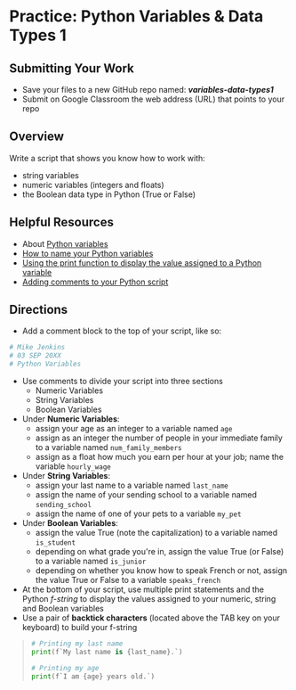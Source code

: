 ﻿# Practice: Python Variables & Data Types 1

## Submitting Your Work
 - Save your files to a new GitHub repo named: ***variables-data-types1***
 - Submit on Google Classroom the web address (URL) that points to your repo 

## Overview

Write a script that shows you know how to work with:
 - string variables
 - numeric variables (integers and floats)
 - the Boolean data type in Python (True or False)

## Helpful Resources

 - About [Python variables](https://www.w3schools.com/python/python_variables.asp)
 - [How to name your Python variables](https://www.w3schools.com/python/python_variables_names.asp)
 - [Using the print function to display the value assigned to a Python variable](https://www.w3schools.com/python/python_variables_output.asp)
 - [Adding comments to your Python script](https://www.w3schools.com/python/python_comments.asp)
 
## Directions

 - Add a comment block to the top of your script, like so:
 ```python
# Mike Jenkins
# 03 SEP 20XX
# Python Variables
```
- Use comments to divide your script into three sections
   - Numeric Variables
   - String Variables
   - Boolean Variables
- Under **Numeric Variables**:
  -  assign your age as an integer to a variable named `age`
  -  assign as an integer the number of people in your immediate family to a variable named `num_family_members`
  -  assign as a float how much you earn per hour at your job; name the variable `hourly_wage`
- Under **String Variables**:
  -  assign your last name to a variable named `last_name`
  -  assign the name of your sending school to a variable named `sending_school`
  -  assign the name of one of your pets to a variable `my_pet`
- Under **Boolean Variables**:
  -  assign the value True (note the capitalization) to a variable named `is_student`
  -  depending on what grade you're in, assign the value True (or False) to a variable named `is_junior`
  -  depending on whether you know how to speak French or not, assign the value True or False to a variable `speaks_french`
-  At the bottom of your script, use multiple print statements and the Python *f-string* to display the values assigned to your numeric, string and Boolean variables
-  Use a pair of **backtick characters** (located above the TAB key on your keyboard) to build your f-string

> ```python
> # Printing my last name
> print(f`My last name is {last_name}.`)
>
> # Printing my age
> print(f`I am {age} years old.`)


